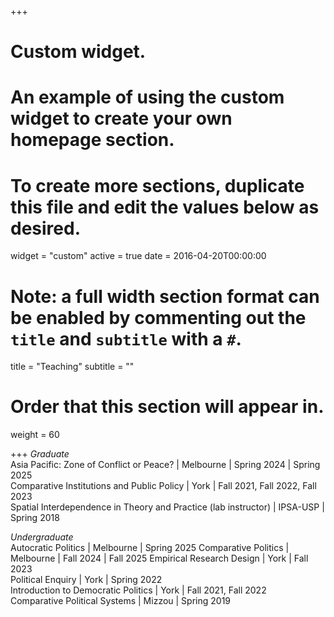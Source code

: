 +++
# Custom widget.
# An example of using the custom widget to create your own homepage section.
# To create more sections, duplicate this file and edit the values below as desired.
widget = "custom"
active = true
date = 2016-04-20T00:00:00

# Note: a full width section format can be enabled by commenting out the `title` and `subtitle` with a `#`.
title = "Teaching"
subtitle = ""

# Order that this section will appear in.
weight = 60

+++
*Graduate*  
Asia Pacific: Zone of Conflict or Peace? | Melbourne | Spring 2024 | Spring 2025    
Comparative Institutions and Public Policy | York | Fall 2021, Fall 2022, Fall 2023    
Spatial Interdependence in Theory and Practice (lab instructor) | IPSA-USP | Spring 2018    

*Undergraduate*  
Autocratic Politics | Melbourne | Spring 2025
Comparative Politics | Melbourne | Fall 2024 | Fall 2025 
Empirical Research Design | York | Fall 2023  
Political Enquiry | York | Spring 2022  
Introduction to Democratic Politics | York | Fall 2021, Fall 2022  
Comparative Political Systems | Mizzou | Spring 2019  
